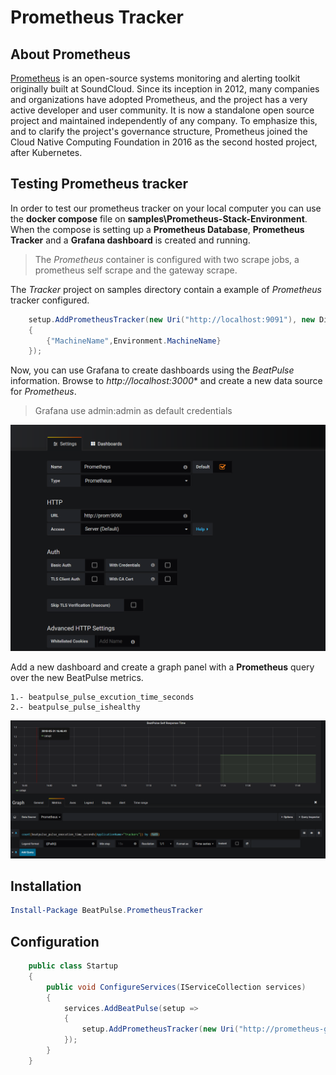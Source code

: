 
# Prometheus Tracker

## About Prometheus

[Prometheus](http://www.prometheus.io) is an open-source systems monitoring and alerting toolkit originally built at SoundCloud. Since its inception in 2012, many companies and organizations have adopted Prometheus, and the project has a very active developer and user community. It is now a standalone open source project and maintained independently of any company. To emphasize this, and to clarify the project's governance structure, Prometheus joined the Cloud Native Computing Foundation in 2016 as the second hosted project, after Kubernetes.

## Testing Prometheus tracker

In order to test our prometheus tracker on your local computer you can use the **docker compose** file on **samples\Prometheus-Stack-Environment**. When the compose is setting up a **Prometheus Database**, **Prometheus Tracker** and a **Grafana dashboard** is created and running.

> The *Prometheus* container is configured with two scrape jobs, a prometheus self scrape and the gateway scrape.

The *Tracker* project on samples directory contain a example of *Prometheus* tracker configured.

```csharp
    setup.AddPrometheusTracker(new Uri("http://localhost:9091"), new Dictionary<string, string>()
    {
        {"MachineName",Environment.MachineName}
    });
```

Now, you can use Grafana to create dashboards using the *BeatPulse* information. Browse to *http://localhost:3000** and create a new data source for *Prometheus*.

> Grafana use admin:admin as default credentials 

![Create Prometheus Data Source](./images/prometheus-tracker-createdatasource.png)

Add a new dashboard and create a graph panel with a **Prometheus** query over the new BeatPulse metrics.

    1.- beatpulse_pulse_excution_time_seconds
    2.- beatpulse_pulse_ishealthy

![Grafana Prometheus Query](./images/prometheus-tracker-grafanaquery.png)

## Installation

``` Powershell
Install-Package BeatPulse.PrometheusTracker
```

## Configuration

```csharp
    public class Startup
    {       
        public void ConfigureServices(IServiceCollection services)
        {
            services.AddBeatPulse(setup =>
            {
                setup.AddPrometheusTracker(new Uri("http://prometheus-gateway-uri"));
            });
        }
    }
```
